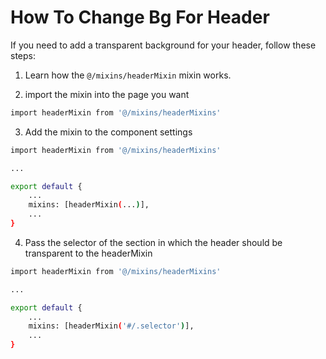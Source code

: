 # How To Change Bg For Header

If you need to add a transparent background for your header, follow these steps:

1. Learn how the `@/mixins/headerMixin` mixin works.

2. import the mixin into the page you want

```bash
import headerMixin from '@/mixins/headerMixins'
```

3. Add the mixin to the component settings

```bash
import headerMixin from '@/mixins/headerMixins'

...

export default {
    ...
    mixins: [headerMixin(...)],
    ...
}
```

4. Pass the selector of the section in which the header should be transparent to the headerMixin

```bash
import headerMixin from '@/mixins/headerMixins'

...

export default {
    ...
    mixins: [headerMixin('#/.selector')],
    ...
}
```
